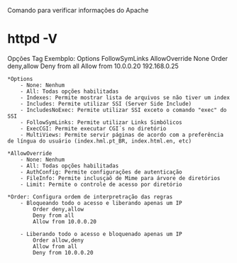 Comando para verificar informações do Apache
# httpd -V

Opções Tag <Directory>
    Exembplo:
        <Directory />
            Options FollowSymLinks
            AllowOverride None
            Order deny,allow
            Deny from all
            Allow from 10.0.0.20 192.168.0.25
        </Directory>

    *Options
        - None: Nenhum
        - All: Todas opções habilitadas
        - Indexes: Permite mostrar lista de arquivos se não tiver um index
        - Includes: Permite utilizar SSI (Server Side Include)
        - IncludesNoExec: Permite utilizar SSI exceto o comando "exec" do SSI
        - FollowSymLinks: Permite utilizar Links Simbólicos
        - ExecCGI: Permite executar CGI´s no diretório
        - MultiViews: Permite servir páginas de acordo com a preferência de língua do usuário (index.hml.pt_BR, index.html.en, etc)
    
    *AllowOverride
        - None: Nenhum
        - All: Todas opções habilitadas
        - AuthConfig: Permite configurações de autenticação
        - FileInfo: Permite inclusçaõ de Mime para árvore de diretórios
        - Limit: Permite o controle de acesso por diretório
    
    *Order: Configura ordem de interpretração das regras
        - Bloqueando todo o acesso e liberando apenas um IP
            Order deny,allow
            Deny from all
            Allow from 10.0.0.20
            
        - Liberando todo o acesso e bloquenado apenas um IP
            Order allow,deny
            Allow from all
            Deny from 10.0.0.20